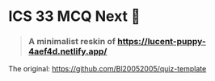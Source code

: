 # ICS 33 MCQ Next 💖

> ### A minimalist reskin of https://lucent-puppy-4aef4d.netlify.app/

The original: https://github.com/Bl20052005/quiz-template